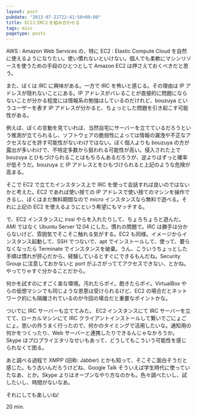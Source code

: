 ```yaml
---
layout: post
pubdate: "2013-07-21T22:41:50+09:00"
title: EC2とIRCとを組み合わせる
tags: misc
pagetype: posts
---
```

AWS : Amazon Web Services の、特に EC2 : Elastic Compute Cloud を自然に使えるようになりたい。使い慣れないといけない。個人でも柔軟にマシンリソースを使うための手段のひとつとして Amazon EC2 は押さえておくべきだと思う。

また、ぼくは IRC に興味がある。一方で IRC を怖いと感じる。その理由は IP アドレスが隠れないことにある。IP アドレスがバレることが直接的に問題にならないことが分かる程度には情報系の勉強はしているのだけれど、bouzuya というユーザーを表す IP アドレスが分かると、ちょっとした問題を引き起こす可能性がある。

例えば、ぼくの言動を見ていれば、当然自宅にサーバーを立てているだろうという推測が立てられるし、ソフトウェアの脆弱性によっては情報の漏洩や不正なアクセスなどを許す可能性がないわけではない。ぼく個人よりも bouzuya の方が露出が多いわけで、不特定多数から狙われる可能性が高い。侵入された上で bouzuya とひもづけられることはもちろんあるだろうが、逆よりはずっと確率が低そうだ。bouzuya と IP アドレスとをひもづけられると上記のような危険が高まる。

そこで EC2 で立てたインスタンス上で IRC を使って会話すれば良いのではないかと考えた。EC2 であれば使い捨ての IP アドレスで使い捨てのマシンを操作できるし、ぼくはまだ無料期間なので micro インスタンスなら無料で遊べる。それに上記の EC2 を使えるようにという希望にもマッチする。

で、EC2 インスタンスに irssi やらを入れたりして、ちょろちょろと遊んだ。AMI ではなく Ubuntu Server 12.04 にした。慣れの問題で。IRC は勝手は分からないけど、雰囲気でそこそこ触れる気がする。EC2 も同様。イメージからインスタンス起動して、SSH でつないで、apt でインストールして、使って、要らなくなったら Terminate でインスタンスを破棄。うん、こういうちょっとした手順は慣れが肝心だから、経験しているとすぐにできるもんだね。Security Group に注意しておかないと port がふさがっててアクセスできない、とかね。やってりゃすぐ分かることだから。

何かを試すのにすごく楽な環境。汚れたらポイ。飽きたらポイ。VirtualBox やらの仮想マシンでも同じような恩恵は受けられるけど、EC2 の場合だとネットワーク的にも隔離されているのが今回の場合だと重要なポイントかな。

ついでに IRC サーバーも立ててみた。 EC2 インスタンスにて IRC サーバーを立てて、ローカルマシンにて IRC クライアントインストールして繋いでごにょごにょ。思いの外うまく行ったので、何かのタイミングで活用したいな。通知用の何かをつくったり、Web サーバーと連携したりできるんじゃなかろうか。Skype  はプロプライエタリなせいもあって、どうしてもこういう可能性を感じられなくて困る。

あと調べる過程で XMPP (旧称: Jabber) とかも知って、そこそこ面白そうだと感じた。もう古いんだろうけどね、Google Talk そういえば学生時代に使っていたなあ、とか。Skype よりはオープンなやり方なのかも。色々調べたいし、試したいし、時間がないなあ。

それにしても楽しいね!

20 min.
